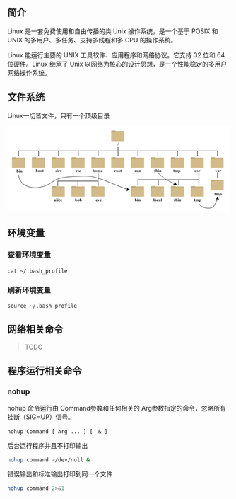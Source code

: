 ## 简介
Linux 是一套免费使用和自由传播的类 Unix 操作系统，是一个基于 POSIX 和 UNIX 的多用户、多任务、支持多线程和多 CPU 的操作系统。

Linux 能运行主要的 UNIX 工具软件、应用程序和网络协议。它支持 32 位和 64 位硬件。Linux 继承了 Unix 以网络为核心的设计思想，是一个性能稳定的多用户网络操作系统。

## 文件系统

Linux一切皆文件，只有一个顶级目录

![linux文件系统目录](../../../images/devops/linux-fileSystem-contents.png)

## 环境变量

### 查看环境变量

```shell
cat ~/.bash_profile
```

### 刷新环境变量

```shell
source ~/.bash_profile
```



## 网络相关命令

> TODO


## 程序运行相关命令

### nohup

nohup 命令运行由 Command参数和任何相关的 Arg参数指定的命令，忽略所有挂断（SIGHUP）信号。
```
nohup Command [ Arg ... ] [　& ]
```

后台运行程序并且不打印输出
```bash
nohup command >/dev/null &
```

错误输出和标准输出打印到同一个文件
```bash
nohup command 2>&1
```
